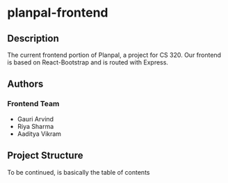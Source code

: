 # planpal-frontend

## Description
The current frontend portion of Planpal, a project for CS 320. Our frontend is based on React-Bootstrap and is routed with Express. 

## Authors
### Frontend Team
  - Gauri Arvind
  - Riya Sharma
  - Aaditya Vikram



## Project Structure
To be continued, is basically the table of contents

